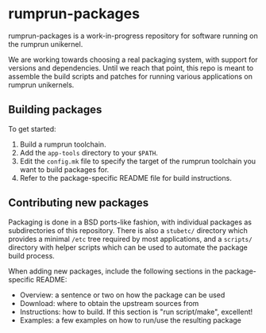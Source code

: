 rumprun-packages
================

rumprun-packages is a work-in-progress repository for software running on the
rumprun unikernel.

We are working towards choosing a real packaging system, with support for
versions and dependencies.  Until we reach that point, this repo is meant to
assemble the build scripts and patches for running various applications on
rumprun unikernels.

Building packages
-----------------

To get started:

1. Build a rumprun toolchain.
2. Add the `app-tools` directory to your `$PATH`.
3. Edit the `config.mk` file to specify the target of the rumprun toolchain you
   want to build packages for.
4. Refer to the package-specific README file for build instructions.

Contributing new packages
-------------------------

Packaging is done in a BSD ports-like fashion, with individual packages as
subdirectories of this repository. There is also a `stubetc/` directory which
provides a minimal `/etc` tree required by most applications, and a `scripts/`
directory with helper scripts which can be used to automate the package build
process.

When adding new packages, include the following sections in the
package-specific README:

* Overview: a sentence or two on how the package can be used
* Download: where to obtain the upstream sources from
* Instructions: how to build.  If this section is "run script/make", excellent!
* Examples: a few examples on how to run/use the resulting package
